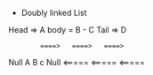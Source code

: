 <!-- Listas doblemete enlazadas -->

- Doubly linked List

Head => A
body = B - C
Tail => D

            ====>   ====>   ====>

Null A B c Null
<===== <===== <=====

